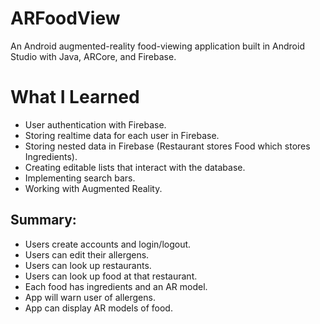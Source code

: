 # ARFoodView
An Android augmented-reality food-viewing application built in Android Studio with Java, ARCore, and Firebase.

# What I Learned
* User authentication with Firebase.
* Storing realtime data for each user in Firebase.
* Storing nested data in Firebase (Restaurant stores Food which stores Ingredients).
* Creating editable lists that interact with the database.
* Implementing search bars.
* Working with Augmented Reality.

## Summary:
* Users create accounts and login/logout.
* Users can edit their allergens.
* Users can look up restaurants. 
* Users can look up food at that restaurant.
* Each food has ingredients and an AR model.
* App will warn user of allergens.
* App can display AR models of food.
